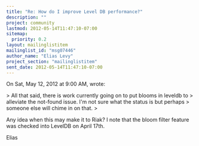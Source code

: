 ```yaml
---
title: "Re: How do I improve Level DB performance?"
description: ""
project: community
lastmod: 2012-05-14T11:47:10-07:00
sitemap:
  priority: 0.2
layout: mailinglistitem
mailinglist_id: "msg07446"
author_name: "Elias Levy"
project_section: "mailinglistitem"
sent_date: 2012-05-14T11:47:10-07:00
---
```



On Sat, May 12, 2012 at 9:00 AM,  wrote:

&gt; All that said, there is work currently going on to put blooms in leveldb to
&gt; alleviate the not-found issue. I'm not sure what the status is but perhaps
&gt; someone else will chime in on that.
&gt;

Any idea when this may make it to Riak? I note that the bloom filter
feature was checked into LevelDB on April 17th.

Elias
